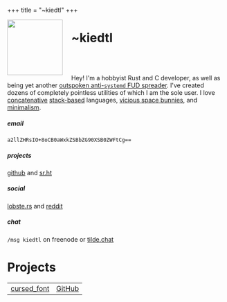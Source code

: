 +++
title = "~kiedtl"
+++

<p>
	<img height="128px" width="128px" align="left" id="avatar"
		style="margin-botton:20px;margin-right:20px"
		src="https://github.com/kiedtl.png" />
	<h1>~kiedtl</h1>
</p> <br> <br>

Hey! I'm a hobbyist Rust and C developer, as well as being yet another <a href="https://www.removeddit.com/r/linux/comments/eqllsf/_/feusx3x/">outspoken anti-<code>systemd</code> FUD spreader</a>. I've created dozens of completely pointless utilities of which I am the sole user. I love <a href="https://en.wikipedia.org/wiki/Joy_(programming_language)">concatenative</a> <a href="https://en.wikipedia.org/wiki/Forth_(programming_language)">stack-based</a> languages, <a href="https://9p.io">vicious space bunnies</a>, and <a href="https://k1sslinux.org">minimalism</a>.

<p>
	<h5>email</h5>
	<code>a2llZHRsIO+8oCB0aWxkZSBbZG90XSB0ZWFtCg==</code>
</p>

<p>
	<h5>projects</h5>
	<a href="https://github.com/kiedtl">github</a> and <a href="//git.sr.ht/~kiedtl/">sr.ht</a>
</p>

<p>
	<h5>social</h5>
	<a href="https://lobste.rs/u/technetium">lobste.rs</a> and <a href="https://reddit.com/u/kiedtl">reddit</a>
</p>

<p>
	<h5>chat</h5>
	<code>/msg kiedtl</code> on freenode or <a href="https://tilde.chat">tilde.chat</a>
</p>

<p><h1>Projects</h1></p>

<table>
<thead>
</thead>
<tbody>
<tr>
<td align="left"><a href="//tilde.team/~kiedtl/projects/cursed/">cursed_font</a></td>
<td align="right"><a href="//github.com/kiedtl/cursed">GitHub</a></td>
</tr>
</tbody>
</table>
